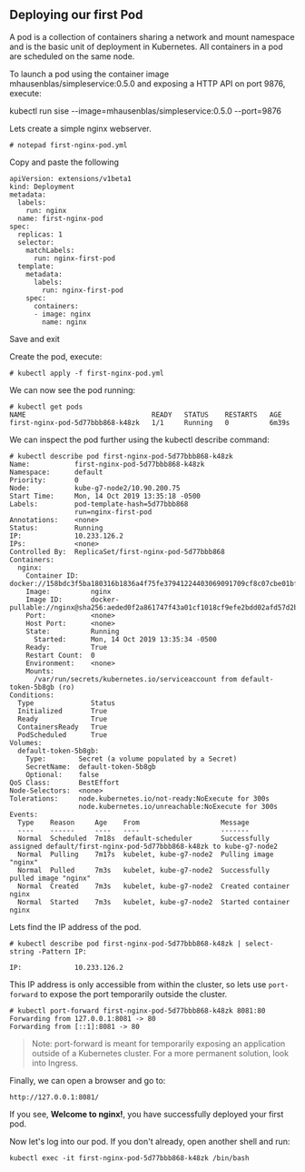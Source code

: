 ## Deploying our first Pod


A pod is a collection of containers sharing a network and mount namespace and is the basic unit of deployment in Kubernetes. All containers in a pod are scheduled on the same node.

To launch a pod using the container image mhausenblas/simpleservice:0.5.0 and exposing a HTTP API on port 9876, execute:

kubectl run sise --image=mhausenblas/simpleservice:0.5.0 --port=9876

Lets create a simple nginx webserver.

```
# notepad first-nginx-pod.yml
```

Copy and paste the following
```
apiVersion: extensions/v1beta1
kind: Deployment
metadata:
  labels:
    run: nginx
  name: first-nginx-pod
spec:
  replicas: 1
  selector:
    matchLabels:
      run: nginx-first-pod
  template:
    metadata:
      labels:
        run: nginx-first-pod
    spec:
      containers:
      - image: nginx
        name: nginx
```        
Save and exit

Create the pod, execute:
```
# kubectl apply -f first-nginx-pod.yml
```

We can now see the pod running:
```
# kubectl get pods
NAME                               READY   STATUS    RESTARTS   AGE
first-nginx-pod-5d77bbb868-k48zk   1/1     Running   0          6m39s
```

We can inspect the pod further using the kubectl describe command:
```
# kubectl describe pod first-nginx-pod-5d77bbb868-k48zk
Name:           first-nginx-pod-5d77bbb868-k48zk
Namespace:      default
Priority:       0
Node:           kube-g7-node2/10.90.200.75
Start Time:     Mon, 14 Oct 2019 13:35:18 -0500
Labels:         pod-template-hash=5d77bbb868
                run=nginx-first-pod
Annotations:    <none>
Status:         Running
IP:             10.233.126.2
IPs:            <none>
Controlled By:  ReplicaSet/first-nginx-pod-5d77bbb868
Containers:
  nginx:
    Container ID:   docker://158bdc3f5ba180316b1836a4f75fe37941224403069091709cf8c07cbe01bfd5
    Image:          nginx
    Image ID:       docker-pullable://nginx@sha256:aeded0f2a861747f43a01cf1018cf9efe2bdd02afd57d2b11fcc7fcadc16ccd1
    Port:           <none>
    Host Port:      <none>
    State:          Running
      Started:      Mon, 14 Oct 2019 13:35:34 -0500
    Ready:          True
    Restart Count:  0
    Environment:    <none>
    Mounts:
      /var/run/secrets/kubernetes.io/serviceaccount from default-token-5b8gb (ro)
Conditions:
  Type              Status
  Initialized       True
  Ready             True
  ContainersReady   True
  PodScheduled      True
Volumes:
  default-token-5b8gb:
    Type:        Secret (a volume populated by a Secret)
    SecretName:  default-token-5b8gb
    Optional:    false
QoS Class:       BestEffort
Node-Selectors:  <none>
Tolerations:     node.kubernetes.io/not-ready:NoExecute for 300s
                 node.kubernetes.io/unreachable:NoExecute for 300s
Events:
  Type    Reason     Age    From                    Message
  ----    ------     ----   ----                    -------
  Normal  Scheduled  7m18s  default-scheduler       Successfully assigned default/first-nginx-pod-5d77bbb868-k48zk to kube-g7-node2
  Normal  Pulling    7m17s  kubelet, kube-g7-node2  Pulling image "nginx"
  Normal  Pulled     7m3s   kubelet, kube-g7-node2  Successfully pulled image "nginx"
  Normal  Created    7m3s   kubelet, kube-g7-node2  Created container nginx
  Normal  Started    7m3s   kubelet, kube-g7-node2  Started container nginx
```

Lets find the IP address of the pod.
```
# kubectl describe pod first-nginx-pod-5d77bbb868-k48zk | select-string -Pattern IP:

IP:             10.233.126.2

```

This IP address is only accessible from within the cluster, so lets use `port-forward` to expose the port temporarily outside the cluster.

```
# kubectl port-forward first-nginx-pod-5d77bbb868-k48zk 8081:80
Forwarding from 127.0.0.1:8081 -> 80
Forwarding from [::1]:8081 -> 80
```
>Note: port-forward is meant for temporarily exposing an application outside of a Kubernetes cluster. For a more permanent solution, look into Ingress.

Finally, we can open a browser and go to:
```
http://127.0.0.1:8081/
```

If you see, **Welcome to nginx!**, you have successfully deployed your first pod.

Now let's log into our pod. If you don't already, open another shell and run:

```
kubectl exec -it first-nginx-pod-5d77bbb868-k48zk /bin/bash
